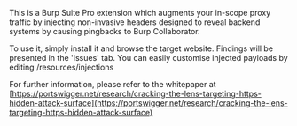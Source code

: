 This is a Burp Suite Pro extension which augments your in-scope proxy traffic by injecting non-invasive headers designed to reveal backend systems by causing pingbacks to Burp Collaborator.
 
To use it, simply install it and browse the target website. Findings will be presented in the 'Issues' tab. You can easily customise injected payloads by editing /resources/injections

For further information, please refer to the whitepaper at [https://portswigger.net/research/cracking-the-lens-targeting-https-hidden-attack-surface](https://portswigger.net/research/cracking-the-lens-targeting-https-hidden-attack-surface)
